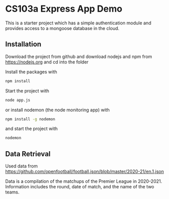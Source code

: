 # CS103a Express App Demo

This is a starter project which has a simple authentication module 
and provides access to a mongoose database in the cloud.

## Installation
Download the project from github and download nodejs and npm from https://nodejs.org
and cd into the folder

Install the packages with
``` bash
npm install
```
Start the project with
``` bash
node app.js
```
or install nodemon (the node monitoring app) with
``` bash
npm install -g nodemon
```
and start the project with
``` bash
nodemon
```

## Data Retrieval 
Used data from https://github.com/openfootball/football.json/blob/master/2020-21/en.1.json

Data is a compilation of the matchups of the Premier League in 2020-2021. Information includes the round, date of match, and the name of the two teams. 

